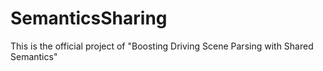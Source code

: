 # SemanticsSharing
This is the official project of "Boosting Driving Scene Parsing with Shared Semantics"
